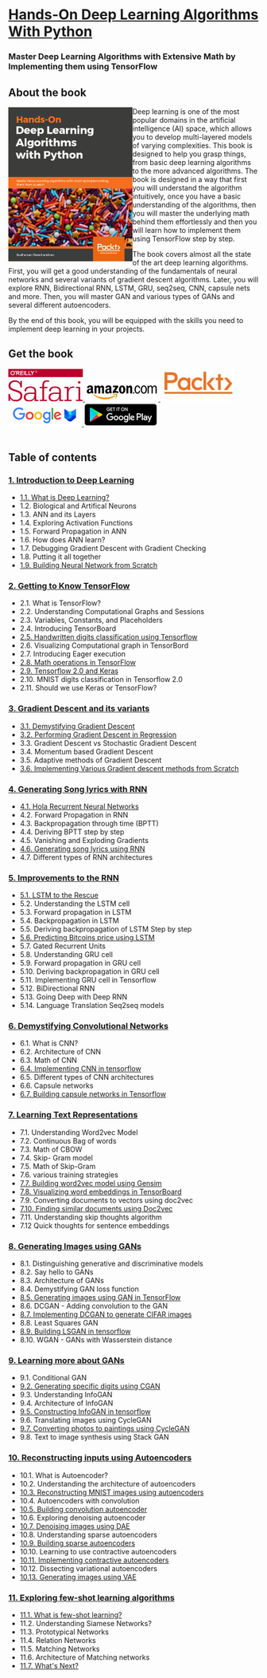 # [Hands-On Deep Learning Algorithms With Python](https://www.amazon.com/gp/product/B07LH43V8P?pf_rd_p=019ad97c-f176-43be-96b9-991a6dc65763&pf_rd_r=X02K63S0YE0Z2S67N8AF)

###  Master Deep Learning Algorithms with Extensive Math by Implementing them using TensorFlow



## About the book
<a target="_blank" href="https://www.amazon.com/gp/product/B07LH43V8P?pf_rd_p=019ad97c-f176-43be-96b9-991a6dc65763&pf_rd_r=X02K63S0YE0Z2S67N8AF">
  <img src="./images/book_cover.png" alt="Book Cover" width="250" align="left"/>
</a>

Deep learning is one of the most popular domains in the artificial intelligence (AI) space, which allows you to develop multi-layered models of varying complexities. This book is designed to help you grasp things, from basic deep learning algorithms to the more advanced algorithms. The book is designed in a way that first you will understand the algorithm intuitively, once you have a basic understanding of the algorithms, then you will master the underlying math behind them effortlessly and then you will learn how to implement them using TensorFlow step by step.

The book covers almost all the state of the art deep learning algorithms. First, you will get a good understanding of the fundamentals of neural networks and several variants of gradient descent algorithms. Later, you will explore RNN, Bidirectional RNN, LSTM, GRU, seq2seq, CNN, capsule nets and more. Then, you will master GAN and various types of GANs and several different autoencoders. 

By the end of this book, you will be equipped with the skills you need to implement deep learning in your projects.

## Get the book 
<div>
<a target="_blank" href="#">
  <img src="./images/Oreilly_safari_logo.png" alt="Oreilly Safari" hieght=150, width=150>
</a>
  
<a target="_blank" href="https://www.amazon.com/gp/product/B07LH43V8P?pf_rd_p=019ad97c-f176-43be-96b9-991a6dc65763&pf_rd_r=X02K63S0YE0Z2S67N8AF">
  <img src="./images/amazon_logo.jpg" alt="Amazon" >
</a>

<a target="_blank" href="https://www.packtpub.com/big-data-and-business-intelligence/hands-deep-learning-algorithms-python">
  <img src="./images/packt_logo.jpeg" alt="Packt" hieght=150, width=150 >
</a>

<a target="_blank" href="https://books.google.co.in/books?id=MYfDwQEACAAJ&dq=inauthor:%22SUDHARSAN.+RAVICHANDIRAN%22&hl=en&sa=X&ved=0ahUKEwjzxIXllrTiAhUDg-YKHXZiBzIQ6AEIPTAD">
  <img src="./images/googlebooks_logo.png" alt="Google Books" 
</a>

<a target="_blank" href="#">
  <img src="./images/googleplay_logo.png" alt="Google Play" >
</a>
<br>
</div>

<br>


## Table of contents 

### [1. Introduction to Deep Learning](#)

* [1.1. What is Deep Learning?](#)
* 1.2. Biological and Artifical Neurons
* 1.3. ANN and its Layers
* 1.4. Exploring Activation Functions
* 1.5. Forward Propagation in ANN
* 1.6. How does ANN learn?	
* 1.7. Debugging Gradient Descent with Gradient Checking 	
* 1.8. Putting it all together
* [1.9. Building Neural Network from Scratch](#)


### [2. Getting to Know TensorFlow](#)

* 2.1. What is TensorFlow?
* 2.2. Understanding Computational Graphs and Sessions
* 2.3. Variables, Constants, and Placeholders
* 2.4. Introducing TensorBoard
* [2.5. Handwritten digits classification using Tensorflow ](#)
* 2.6. Visualizing Computational graph in TensorBord
* 2.7. Introducing Eager execution
* [2.8. Math operations in TensorFlow](#)
* [2.9. Tensorflow 2.0 and Keras](#)
* 2.10. MNIST digits classification in Tensorflow 2.0
* 2.11. Should we use Keras or TensorFlow?



### [3. Gradient Descent and its variants](#)

* [3.1. Demystifying Gradient Descent](#)
* [3.2. Performing Gradient Descent in Regression](#)
* 3.3. Gradient Descent vs Stochastic Gradient Descent
* 3.4. Momentum based  Gradient Descent
* 3.5. Adaptive methods of Gradient Descent
* [ 3.6. Implementing Various Gradient descent methods from Scratch](#)



### [4. Generating Song lyrics with RNN](#)


* [4.1. Hola Recurrent Neural Networks](#)
* 4.2. Forward Propagation in RNN 
* 4.3. Backpropagation through time (BPTT) 
* 4.4. Deriving BPTT step by step
* 4.5. Vanishing and Exploding Gradients
* [4.6. Generating song lyrics using RNN](#)
* 4.7. Different types of RNN architectures


### [5. Improvements to the RNN](#)

* [5.1. LSTM to the Rescue](#)
* 5.2. Understanding the LSTM cell
* 5.3. Forward propagation in LSTM
* 5.4. Backpropagation in LSTM
* 5.5. Deriving backpropagation of LSTM Step by step
* [5.6. Predicting Bitcoins price using LSTM](#)
* 5.7. Gated Recurrent Units
* 5.8. Understanding GRU cell
* 5.9. Forward propagation in GRU cell
* 5.10. Deriving backpropagation in GRU cell
* 5.11. Implementing GRU cell in Tensorflow
* 5.12. BiDirectional RNN
* 5.13. Going Deep with Deep RNN 
* 5.14. Language Translation Seq2seq models


### [6. Demystifying Convolutional Networks](#)

* 6.1. What is CNN?
* 6.2. Architecture of CNN
* 6.3. Math of CNN 
* [ 6.4. Implementing CNN in tensorflow](#)
* 6.5. Different types of CNN architectures
* 6.6. Capsule networks
*  [6.7. Building capsule networks in Tensorflow](#)


### [7. Learning Text Representations](#)

* 7.1. Understanding Word2vec Model
* 7.2. Continuous Bag of words
* 7.3. Math of CBOW
* 7.4. Skip- Gram model
* 7.5. Math of Skip-Gram 
* 7.6. various training strategies
*  [ 7.7. Building word2vec model using Gensim](#)
*  [7.8. Visualizing word embeddings in TensorBoard](#)
* 7.9. Converting documents to vectors using doc2vec
* [7.10. Finding similar documents using Doc2vec](#)
* 7.11. Understanding skip thoughts algorithm
* 7.12 Quick thoughts for sentence embeddings


### [8. Generating Images using GANs](#)

* 8.1. Distinguishing generative and discriminative models
* 8.2. Say hello to GANs
* 8.3. Architecture of GANs
* 8.4. Demystifying GAN loss function
* [8.5. Generating images using GAN in TensorFlow](#)
* 8.6. DCGAN - Adding convolution to the GAN
* [8.7. Implementing DCGAN to generate CIFAR images](#)
* 8.8. Least Squares GAN
* [8.9. Building LSGAN in tensorflow](#)
* 8.10. WGAN - GANs with Wasserstein distance


### [9. Learning more about GANs](#)

* 9.1. Conditional GAN 
* [9.2. Generating specific digits using CGAN](#)
* 9.3. Understanding InfoGAN 
* 9.4. Architecture of InfoGAN
*  [9.5. Constructing InfoGAN in tensorflow](#)
* 9.6. Translating images using CycleGAN
*  [9.7. Converting photos to paintings using CycleGAN](#)
* 9.8. Text to image synthesis using Stack GAN


### [10. Reconstructing inputs using Autoencoders](#)

* 10.1. What is Autoencoder?
* 10.2. Understanding the architecture of autoencoders
* [10.3. Reconstructing MNIST images using autoencoders](#)
* 10.4. Autoencoders with convolution
* [10.5. Building convolution autoencoder](#)
* 10.6. Exploring denoising autoencoder
* [10.7. Denoising images using DAE](#)
* 10.8. Understanding sparse autoencoders
* [10.9. Building sparse autoencoders](#)
* 10.10. Learning to use contractive autoencoders
* [10.11. Implementing contractive autoencoders](#)
* 10.12. Dissecting variational autoencoders
* [10.13. Generating images using VAE](#)




### [11. Exploring few-shot learning algorithms](#)

* [11.1. What is few-shot learning?](#)
* 11.2. Understanding Siamese Networks?
* 11.3. Prototypical Networks
* 11.4. Relation Networks
* 11.5. Matching Networks
* 11.6. Architecture of Matching networks
* [11.7. What's Next?](#)
